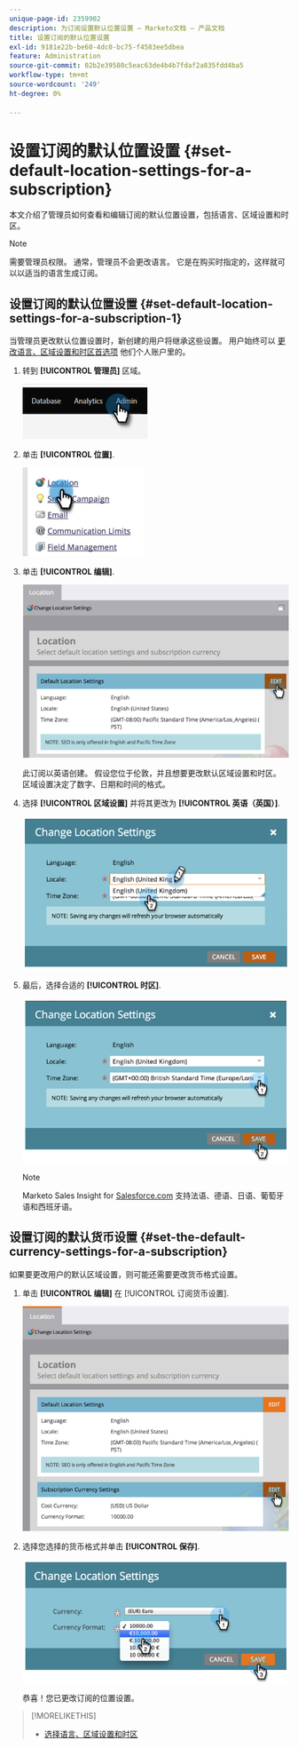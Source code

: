 ```yaml
---
unique-page-id: 2359902
description: 为订阅设置默认位置设置 — Marketo文档 — 产品文档
title: 设置订阅的默认位置设置
exl-id: 9181e22b-be60-4dc0-bc75-f4583ee5dbea
feature: Administration
source-git-commit: 02b2e39580c5eac63de4b4b7fdaf2a835fdd4ba5
workflow-type: tm+mt
source-wordcount: '249'
ht-degree: 0%

---
```


# 设置订阅的默认位置设置 {#set-default-location-settings-for-a-subscription}

本文介绍了管理员如何查看和编辑订阅的默认位置设置，包括语言、区域设置和时区。

>[!NOTE]
>
>需要管理员权限。 通常，管理员不会更改语言。 它是在购买时指定的，这样就可以以适当的语言生成订阅。

## 设置订阅的默认位置设置 {#set-default-location-settings-for-a-subscription-1}

当管理员更改默认位置设置时，新创建的用户将继承这些设置。 用户始终可以 [更改语言、区域设置和时区首选项](/help/marketo/product-docs/administration/settings/select-your-language-locale-and-time-zone.md) 他们个人账户里的。

1. 转到 **[!UICONTROL 管理员]** 区域。

   ![](assets/set-default-location-settings-for-a-subscription-1.png)

1. 单击 **[!UICONTROL 位置]**.

   ![](assets/set-default-location-settings-for-a-subscription-2.png)

1. 单击 **[!UICONTROL 编辑]**.

   ![](assets/set-default-location-settings-for-a-subscription-3.png)

   此订阅以英语创建。 假设您位于伦敦，并且想要更改默认区域设置和时区。 区域设置决定了数字、日期和时间的格式。

1. 选择 **[!UICONTROL 区域设置]** 并将其更改为 **[!UICONTROL 英语（英国）]**.

   ![](assets/set-default-location-settings-for-a-subscription-4.png)

1. 最后，选择合适的 **[!UICONTROL 时区]**.

   ![](assets/set-default-location-settings-for-a-subscription-5.png)

   >[!NOTE]
   >
   >Marketo Sales Insight for [Salesforce.com](https://salesforce.com/) 支持法语、德语、日语、葡萄牙语和西班牙语。

## 设置订阅的默认货币设置 {#set-the-default-currency-settings-for-a-subscription}

如果要更改用户的默认区域设置，则可能还需要更改货币格式设置。

1. 单击 **[!UICONTROL 编辑]** 在 [!UICONTROL 订阅货币设置].

   ![](assets/set-default-location-settings-for-a-subscription-6.png)

1. 选择您选择的货币格式并单击 **[!UICONTROL 保存]**.

   ![](assets/set-default-location-settings-for-a-subscription-7.png)

   恭喜！您已更改订阅的位置设置。

>[!MORELIKETHIS]
>
>* [选择语言、区域设置和时区](/help/marketo/product-docs/administration/settings/select-your-language-locale-and-time-zone.md)
